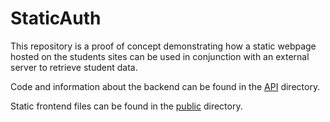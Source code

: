 # StaticAuth

This repository is a proof of concept demonstrating how a static webpage hosted on the students sites can be used in conjunction with an external server to retrieve student data.

Code and information about the backend can be found in the [API](https://github.com/QuietRocket/StaticAuth/tree/master/api) directory.

Static frontend files can be found in the [public](https://github.com/QuietRocket/StaticAuth/tree/master/public) directory.
